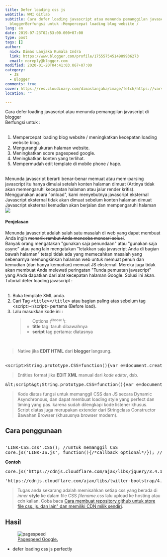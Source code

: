```yaml
---
title: Defer loading css js
webtitle: WMI Gitlab
subtitle: Cara defer loading javascript atau menunda pemanggilan javascript di
  bloggerBerfungsi untuk :Mempercepat loading blog website /
lang: en
date: 2019-07-23T02:53:00.000+07:00
type: post
tags: []
author:
  nick: Dimas Lanjaka Kumala Indra
  link: https://www.blogger.com/profile/17555754514989936273
  email: noreply@blogger.com
modified: 2020-01-20T04:41:03.067+07:00
category:
  - JS
  - Blogger
comments: true
cover: https://res.cloudinary.com/dimaslanjaka/image/fetch/https://varvy.com/pagespeed/images/defer-js-block-c.png
location: ""

---
```


<div dir="ltr" style="text-align: left;" trbidi="on">Cara defer loading javascript atau menunda pemanggilan javascript di blogger<br>Berfungsi untuk :<br><br><ol style="text-align: left;"><li>Mempercepat loading blog website / meningkatkan kecepatan loading website blog.</li><li>Mengurangi ukuran halaman website.</li><li>Meningkatkan score pagespeed google.</li><li>Meningkatkan konten yang terlihat.</li><li>Mempermudah edit template di mobile phone / hape.</li></ol><br>Menunda javascript berarti benar-benar memuat atau mem-parsing javascript itu hanya dimulai setelah konten halaman dimuat (Artinya tidak akan memengaruhi kecepatan halaman atau jalur render kritis). <br>Menggunakan acara "onload", kami menyebutnya javascript eksternal Javascript eksternal tidak akan dimuat sebelum konten halaman dimuat Javascript eksternal kemudian akan berjalan dan mempengaruhi halaman <img src="https://res.cloudinary.com/dimaslanjaka/image/fetch/https://varvy.com/pagespeed/images/defer-js-block-c.png"><br><h4>Penjelasan</h4>Menunda javascript adalah salah satu masalah di web yang dapat membuat Anda ingin <strike>menarik rambut Anda mencoba mencari solusi</strike>. <br>Banyak orang mengatakan "gunakan saja penundaan" atau "gunakan saja async" atau yang lain mengatakan "letakkan saja javascript Anda di bagian bawah halaman" tetapi tidak ada yang memecahkan masalah yang sebenarnya memungkinkan halaman web untuk memuat penuh dan kemudian (dan hanya kemudian) memuat JS eksternal. Mereka juga tidak akan membuat Anda melewati peringatan "Tunda pemuatan javascript" yang Anda dapatkan dari alat kecepatan halaman Google. Solusi ini akan. <br>Tutorial defer loading javascript :<br><br><ol style="text-align: left;"><li>Buka template XML anda.</li><li>Cari Tag <kbd>&lt;title&gt;&lt;/title&gt;</kbd> atau bagian paling atas sebelum tag &lt;script&gt;&lt;/script&gt; pertama (Before load).</li><li>Lalu masukkan kode ini : <blockquote><ul>Options <small>(<sup>Choose 1</sup>)</small>: <li><b>title</b> tag: taruh dibawahnya</li><li><b>script</b> tag pertama: diatasnya</li></ul></blockquote></li></ol><br><blockquote>Native jika <b>EDIT HTML</b> dari <b>blogger </b>langsung.</blockquote><pre type="JS"><br>&lt;script&gt;String.prototype.CSS=function(){var e=document.createElement("link");e.rel="stylesheet",e.href=this;var t=document.getElementsByTagName("head")[0];window.addEventListener?window.addEventListener("load",function(){t.parentNode.insertBefore(e,t)},!1):window.attachEvent?window.attachEvent("onload",function(){t.parentNode.insertBefore(e,t)}):window.onload=t.parentNode.insertBefore(e,t)},core={js:function(e,t){var n=document.body||document.head,o=document.createElement("script");o.type="text/javascript",o.src=e,o.onreadystatechange=t,o.onload=t,n.appendChild(o)}};&lt;/script&gt;<br></pre><blockquote>Entities format jika <b>EDIT XML</b> manual dari <i>kode editor</i>, dsb.</blockquote><pre type="JS-ENT">&amp;lt;script&amp;gt;String.prototype.CSS=function(){var e=document.createElement(&amp;quot;link&amp;quot;);e.rel=&amp;quot;stylesheet&amp;quot;,e.href=this;var t=document.getElementsByTagName(&amp;quot;head&amp;quot;)[0];window.addEventListener?window.addEventListener(&amp;quot;load&amp;quot;,function(){t.parentNode.insertBefore(e,t)},!1):window.attachEvent?window.attachEvent(&amp;quot;onload&amp;quot;,function(){t.parentNode.insertBefore(e,t)}):window.onload=t.parentNode.insertBefore(e,t)},core={js:function(e,t){var n=document.body||document.head,o=document.createElement(&amp;quot;script&amp;quot;);o.type=&amp;quot;text/javascript&amp;quot;,o.src=e,o.onreadystatechange=t,o.onload=t,n.appendChild(o)}};&amp;lt;/script&amp;gt;</pre><blockquote>Kode diatas fungsi untuk memanggil CSS dan JS secara Dynamic Asynchronous, dan dapat membuat loading style yang perfect dan timing yang pas. karena sudah dilengkapi kode listener khusus. <br> Script diatas juga merupakan extender dari Stringclass Constructor Bawahan Browser (khususnya browser modern).</blockquote> <h2>Cara penggunaan</h2><pre type="js"><br>'LINK-CSS.css'.CSS(); //untuk memanggil CSS<br>core.js('LINK-JS.js', function(){/*callback optional*/}); //untuk memanggil JS/javascript<br></pre><b>Contoh</b><pre type="contoh javascript">core.js('https://cdnjs.cloudflare.com/ajax/libs/jquery/3.4.1/jquery.min.js', function(){/*callback optional*/});</pre><pre type="contoh css">'https://cdnjs.cloudflare.com/ajax/libs/twitter-bootstrap/4.0.0-alpha.4/css/bootstrap.min.css'.CSS();</pre><blockquote>Tugas anda sekarang adalah memisahkan setiap css yang berada di <i>inner</i> <b>style</b> ke dalam file CSS <i>filename.css</i> lalu upload ke hosting atau cdn kalian. Coba baca <a href="https://web-manajemen.blogspot.com/p/search.html?q=github+cdn">Cara membuat repository github untuk store file css, js, dan lain" dan memiliki CDN milik sendiri</a>.</blockquote><h2>Hasil</h2> <figure>  <img src="https://res.cloudinary.com/dimaslanjaka/image/fetch/https://speedboostr.com/wp-content/uploads/2018/01/google-page-speed-insights-explained.png" alt="pagespeed">  <figcaption><a href="https://developers.google.com/speed/pagespeed/insights/?hl=id&amp;url=https%3A%2F%2Fweb-manajemen.blogspot.com" rel="noopener noreferer nofollow">Pagespeed Google.</a></figcaption></figure> <ul><li>defer loading css js perfectly</li></ul></div>